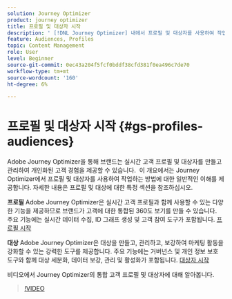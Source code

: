 ```yaml
---
solution: Journey Optimizer
product: journey optimizer
title: 프로필 및 대상자 시작
description: ' [!DNL Journey Optimizer] 내에서 프로필 및 대상자를 사용하여 작업하는 방법을 알아봅니다.'
feature: Audiences, Profiles
topic: Content Management
role: User
level: Beginner
source-git-commit: 0ec43a204f5fcf0bddf38cfd381f0ea496c7de70
workflow-type: tm+mt
source-wordcount: '160'
ht-degree: 6%

---
```



# 프로필 및 대상자 시작 {#gs-profiles-audiences}

Adobe Journey Optimizer을 통해 브랜드는 실시간 고객 프로필 및 대상자를 만들고 관리하여 개인화된 고객 경험을 제공할 수 있습니다. &#x200B; 이 개요에서는 Journey Optimizer에서 프로필 및 대상자를 사용하여 작업하는 방법에 대한 일반적인 이해를 제공합니다. 자세한 내용은 프로필 및 대상에 대한 특정 섹션을 참조하십시오.

**프로필**
Adobe Journey Optimizer은 실시간 고객 프로필과 함께 사용할 수 있는 다양한 기능을 제공하므로 브랜드가 고객에 대한 통합된 360도 보기를 만들 수 있습니다. &#x200B; 주요 기능에는 실시간 데이터 수집, ID 그래프 생성 및 고객 참여 도구가 포함됩니다. [프로필 시작](get-started-profiles.md)

**대상**
Adobe Journey Optimizer은 대상을 만들고, 관리하고, 보강하여 마케팅 활동을 강화할 수 있는 강력한 도구를 제공합니다. &#x200B;주요 기능에는 거버넌스 및 개인 정보 보호 도구와 함께 대상 세분화, 데이터 보강, 관리 및 활성화가 포함됩니다. [대상자 시작](about-audiences.md)

비디오에서 Journey Optimizer의 통합 고객 프로필 및 대상자에 대해 알아봅니다.

>[!VIDEO](https://video.tv.adobe.com/v/3432671?quality=12)
